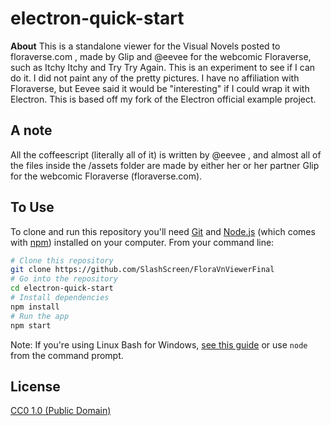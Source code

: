 # electron-quick-start

**About**
This is a standalone viewer for the Visual Novels posted to floraverse.com , made by Glip and @eevee for the webcomic Floraverse, such as Itchy Itchy and Try Try Again. This is an experiment to see if I can do it. I did not paint any of the pretty pictures.
I have no affiliation with Floraverse, but Eevee said it would be "interesting" if I could wrap it with Electron.
This is based off my fork of the Electron official example project.

## A note
All the coffeescript (literally all of it) is written by @eevee , and almost all of the files inside the /assets folder are made by either her or her partner Glip for the webcomic Floraverse (floraverse.com).

## To Use

To clone and run this repository you'll need [Git](https://git-scm.com) and [Node.js](https://nodejs.org/en/download/) (which comes with [npm](http://npmjs.com)) installed on your computer. From your command line:

```bash
# Clone this repository
git clone https://github.com/SlashScreen/FloraVnViewerFinal
# Go into the repository
cd electron-quick-start
# Install dependencies
npm install
# Run the app
npm start
```

Note: If you're using Linux Bash for Windows, [see this guide](https://www.howtogeek.com/261575/how-to-run-graphical-linux-desktop-applications-from-windows-10s-bash-shell/) or use `node` from the command prompt.

## License

[CC0 1.0 (Public Domain)](LICENSE.md)
